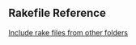 ## Rakefile Reference

[Include rake files from other folders](https://smartlogic.io/blog/2009-05-26-including-external-rake-files-in-your-projects-rakefile-keep-your-rake-tasks-organized/)